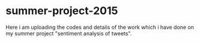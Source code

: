 # summer-project-2015
Here i am uploading the codes and details of the work which i have done on my summer project "sentiment analysis of tweets".
